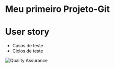 # Meu primeiro Projeto-Git

# User story

* Casos de teste
* Ciclos de teste


![Quality Assurance](https://miro.medium.com/max/828/1*49OCRwcGrLHuGtFa2sF01w.webp)